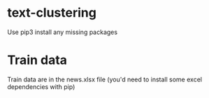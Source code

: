 # text-clustering

Use pip3 install any missing packages

# Train data

Train data are in the news.xlsx file (you'd need to install some excel dependencies with pip)


